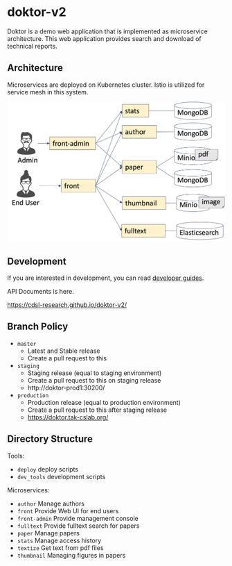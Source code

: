 # doktor-v2

Doktor is a demo web application that is implemented as microservice architecture.
This web application provides search and download of technical reports.

## Architecture

Microservices are deployed on Kubernetes cluster. Istio is utilized for service mesh in this system.

<img src="intro-doktor-v2.png" width="600" alt="doktor-v2 architecture">

## Development

If you are interested in development, you can read [developer guides](./DEVELOP_GUIDE.md).

API Documents is here.

https://cdsl-research.github.io/doktor-v2/

## Branch Policy

- `master`
  - Latest and Stable release
  - Create a pull request to this
- `staging`
  - Staging release (equal to staging environment)
  - Create a pull request to this on staging release
  - http://doktor-prod1:30200/
- `production`
  - Production release (equal to production environment)
  - Create a pull request to this after staging release
  - https://doktor.tak-cslab.org/

## Directory Structure

Tools:

- `deploy` deploy scripts
- `dev_tools` development scripts

Microservices:

- `author` Manage authors
- `front` Provide Web UI for end users
- `front-admin` Provide management console
- `fulltext` Provide fulltext search for papers
- `paper` Manage papers
- `stats` Manage access history
- `textize` Get text from pdf files
- `thumbnail` Managing figures in papers

